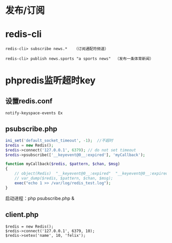 # 发布/订阅

# redis-cli
```
redis-cli> subscribe news.*   （订阅通配符频道）

redis-cli> publish news.sports "a sports news"  （发布一条体育新闻）
```

# phpredis监听超时key

## 设置redis.conf
```
notify-keyspace-events Ex
```

## psubscribe.php
```php
ini_set('default_socket_timeout', -1);  //不超时
$redis = new Redis();
$redis->connect('127.0.0.1', 6379); // do not set timeout
$redis->psubscribe(['__keyevent@0__:expired'], 'myCallback');

function myCallback($redis, $pattern, $chan, $msg)
{
    // object(Redis)  "__keyevent@0__:expired"  "__keyevent@0__:expired"  "name"
    // var_dump($redis, $pattern, $chan, $msg);
    exec("echo 1 >> /var/log/redis_test.log");
}
```
启动进程：php psubscribe.php &

## client.php
```
$redis = new Redis();
$redis->connect('127.0.0.1', 6379, 10);
$redis->setex('name', 10, 'felix');
```
